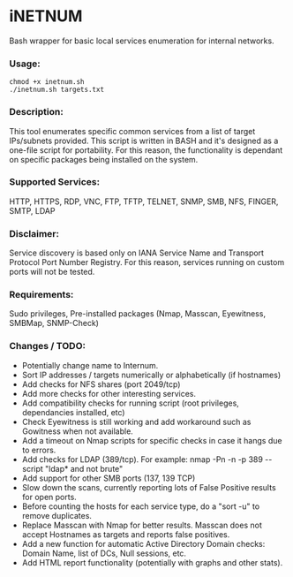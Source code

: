 # iNETNUM
Bash wrapper for basic local services enumeration for internal networks.

### Usage: 
`chmod +x inetnum.sh`    
`./inetnum.sh targets.txt`  

### Description:
This tool enumerates specific common services from a list of target IPs/subnets provided.
This script is written in BASH and it's designed as a one-file script for portability.
For this reason, the functionality is dependant on specific packages being installed on the system.

### Supported Services:
HTTP, HTTPS, RDP, VNC, FTP, TFTP, TELNET, SNMP, SMB, NFS, FINGER, SMTP, LDAP

### Disclaimer: 
Service discovery is based only on IANA Service Name and Transport Protocol Port Number Registry.
For this reason, services running on custom ports will not be tested.

### Requirements: 
Sudo privileges,
Pre-installed packages (Nmap, Masscan, Eyewitness, SMBMap, SNMP-Check)

### Changes / TODO:
- Potentially change name to Internum.
- Sort IP addresses / targets numerically or alphabetically (if hostnames)
- Add checks for NFS shares (port 2049/tcp)
- Add more checks for other interesting services.
- Add compatibility checks for running script (root privileges, dependancies installed, etc)
- Check Eyewitness is still working and add workaround such as Gowitness when not available.
- Add a timeout on Nmap scripts for specific checks in case it hangs due to errors.
- Add checks for LDAP (389/tcp). For example: nmap -Pn -n -p 389 --script "ldap* and not brute" <IP>
- Add support for other SMB ports (137, 139 TCP)
- Slow down the scans, currently reporting lots of False Positive results for open ports.
- Before counting the hosts for each service type, do a "sort -u" to remove duplicates.
- Replace Masscan with Nmap for better results. Masscan does not accept Hostnames as targets and reports false positives.
- Add a new function for automatic Active Directory Domain checks: Domain Name, list of DCs, Null sessions, etc.
- Add HTML report functionality (potentially with graphs and other stats).

